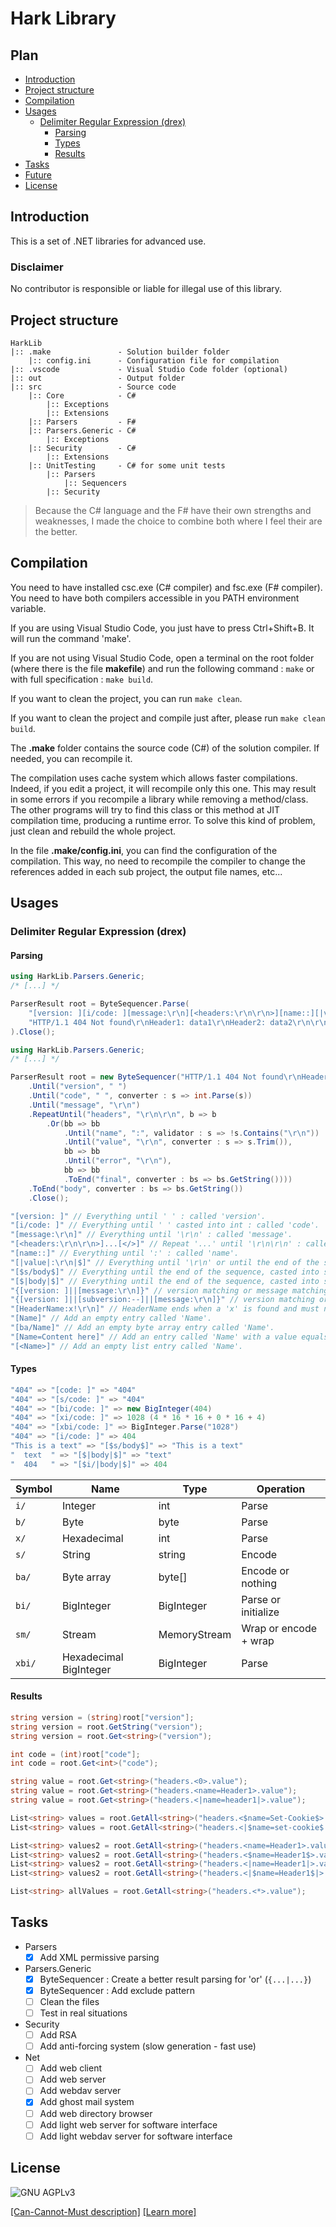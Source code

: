 # Hark Library

## Plan

- [Introduction](#introduction)
- [Project structure](#project-structure)
- [Compilation](#compilation)
- [Usages](#usages)
  - [Delimiter Regular Expression (drex)](#usages-drex)
    - [Parsing](#usages-drex-parsing)
    - [Types](#usages-drex-types)
    - [Results](#usages-drex-results)
- [Tasks](#tasks)
- [Future](#future)
- [License](#license)

## <a name="introduction"></a>Introduction

This is a set of .NET libraries for advanced use.

### Disclaimer

No contributor is responsible or liable for illegal use of
this library.

## <a name="project-structure"></a>Project structure

```
HarkLib
|:: .make               - Solution builder folder
    |:: config.ini      - Configuration file for compilation
|:: .vscode             - Visual Studio Code folder (optional)
|:: out                 - Output folder
|:: src                 - Source code
    |:: Core            - C#
        |:: Exceptions
        |:: Extensions
    |:: Parsers         - F#
    |:: Parsers.Generic - C#
        |:: Exceptions
    |:: Security        - C#
        |:: Extensions
    |:: UnitTesting     - C# for some unit tests
        |:: Parsers
            |:: Sequencers
        |:: Security
```

> Because the C# language and the F# have their own strengths
and weaknesses, I made the choice to combine both where I
feel their are the better.

## <a name="compilation"></a>Compilation

You need to have installed csc.exe (C# compiler) and fsc.exe
(F# compiler). You need to have both compilers accessible in
you PATH environment variable.

If you are using Visual Studio Code, you just have to press
Ctrl+Shift+B. It will run the command 'make'.

If you are not using Visual Studio Code, open a terminal on
the root folder (where there is the file **makefile**) and run
the following command : ` make ` or with full specification :
` make build `.

If you want to clean the project, you can run ` make clean `.

If you want to clean the project and compile just after, please
run ` make clean build `.

The **.make** folder contains the source code (C#) of the solution
compiler. If needed, you can recompile it.

The compilation uses cache system which allows faster compilations.
Indeed, if you edit a project, it will recompile only this one.
This may result in some errors if you recompile a library while
removing a method/class. The other programs will try to find this
class or this method at JIT compilation time, producing a runtime
error. To solve this kind of problem, just clean and rebuild the whole
project.

In the file **.make/config.ini**, you can find the configuration of
the compilation. This way, no need to recompile the compiler to
change the references added in each sub project, the output file
names, etc...

## <a name="usages"></a>Usages

### <a name="usages-drex"></a>Delimiter Regular Expression (drex)

#### <a name="usages-drex-parsing"></a>Parsing

```csharp
using HarkLib.Parsers.Generic;
/* [...] */

ParserResult root = ByteSequencer.Parse(
    "[version: ][i/code: ][message:\r\n][<headers:\r\n\r\n>][name::][|value|:\r\n|$][</>][$s/body$]",
    "HTTP/1.1 404 Not found\r\nHeader1: data1\r\nHeader2: data2\r\n\r\nHello! This is the body!"
).Close();
```

```csharp
using HarkLib.Parsers.Generic;
/* [...] */

ParserResult root = new ByteSequencer("HTTP/1.1 404 Not found\r\nHeader1: data1\r\nErrorHeader\r\nSet-Cookie: a=1\r\nSet-Cookie: b=2\r\nHeader2: data2\r\nErrorHeaderFinal\r\n\r\nHello! This is the body!")
    .Until("version", " ")
    .Until("code", " ", converter : s => int.Parse(s))
    .Until("message", "\r\n")
    .RepeatUntil("headers", "\r\n\r\n", b => b
        .Or(bb => bb
            .Until("name", ":", validator : s => !s.Contains("\r\n"))
            .Until("value", "\r\n", converter : s => s.Trim()),
            bb => bb
            .Until("error", "\r\n"),
            bb => bb
            .ToEnd("final", converter : bs => bs.GetString())))
    .ToEnd("body", converter : bs => bs.GetString())
    .Close();
```

```csharp
"[version: ]" // Everything until ' ' : called 'version'.
"[i/code: ]" // Everything until ' ' casted into int : called 'code'.
"[message:\r\n]" // Everything until '\r\n' : called 'message'.
"[<headers:\r\n\r\n>]...[</>]" // Repeat '...' until '\r\n\r\n' : called headers.
"[name::]" // Everything until ':' : called 'name'.
"[|value|:\r\n|$]" // Everything until '\r\n' or until the end of the sequence, then trimmed : called 'value'.
"[$s/body$]" // Everything until the end of the sequence, casted into string : called 'body'.
"[$|body|$]" // Everything until the end of the sequence, casted into string and trimmed : called 'body'.
"{[version: ]||[message:\r\n]}" // version matching or message matching.
"{[version: ]||[subversion:--]||[message:\r\n]}" // version matching or subversion matching or message matching.
"[HeaderName:x!\r\n]" // HeaderName ends when a 'x' is found and must not contain '\r\n'.
"[Name]" // Add an empty entry called 'Name'.
"[ba/Name]" // Add an empty byte array entry called 'Name'.
"[Name=Content here]" // Add an entry called 'Name' with a value equals to 'Content here'.
"[<Name>]" // Add an empty list entry called 'Name'.
```

#### <a name="usages-drex-types"></a>Types

```csharp
"404" => "[code: ]" => "404"
"404" => "[s/code: ]" => "404"
"404" => "[bi/code: ]" => new BigInteger(404)
"404" => "[xi/code: ]" => 1028 (4 * 16 * 16 + 0 * 16 + 4)
"404" => "[xbi/code: ]" => BigInteger.Parse("1028")
"404" => "[i/code: ]" => 404
"This is a text" => "[$s/body$]" => "This is a text"
"  text  " => "[$|body|$]" => "text"
"  404   " => "[$i/|body|$]" => 404
```

| Symbol | Name | Type | Operation |
| --- | --- | --- | --- |
| `i/` | Integer | int | Parse |
| `b/` | Byte | byte | Parse |
| `x/` | Hexadecimal | int | Parse |
| `s/` | String | string | Encode |
| `ba/` | Byte array | byte[] | Encode or nothing |
| `bi/` | BigInteger | BigInteger | Parse or initialize |
| `sm/` | Stream | MemoryStream | Wrap or encode + wrap |
| `xbi/` | Hexadecimal BigInteger | BigInteger | Parse |

#### <a name="usages-drex-results"></a>Results

```csharp
string version = (string)root["version"];
string version = root.GetString("version");
string version = root.Get<string>("version");

int code = (int)root["code"];
int code = root.Get<int>("code");

string value = root.Get<string>("headers.<0>.value");
string value = root.Get<string>("headers.<name=Header1>.value");
string value = root.Get<string>("headers.<|name=header1|>.value");

List<string> values = root.GetAll<string>("headers.<$name=Set-Cookie$>.value");
List<string> values = root.GetAll<string>("headers.<|$name=set-cookie$|>.value");

List<string> values2 = root.GetAll<string>("headers.<name=Header1>.value");
List<string> values2 = root.GetAll<string>("headers.<$name=Header1$>.value");
List<string> values2 = root.GetAll<string>("headers.<|name=Header1|>.value");
List<string> values2 = root.GetAll<string>("headers.<|$name=Header1$|>.value");

List<string> allValues = root.GetAll<string>("headers.<*>.value");
```

## <a name="tasks"></a>Tasks

- Parsers
  - [X] Add XML permissive parsing
- Parsers.Generic
  - [X] ByteSequencer : Create a better result parsing for 'or' (`{...|...}`)
  - [X] ByteSequencer : Add exclude pattern
  - [ ] Clean the files
  - [ ] Test in real situations
- Security
  - [ ] Add RSA
  - [ ] Add anti-forcing system (slow generation - fast use)
- Net
  - [ ] Add web client
  - [ ] Add web server
  - [ ] Add webdav server
  - [X] Add ghost mail system
  - [ ] Add web directory browser
  - [ ] Add light web server for software interface
  - [ ] Add light webdav server for software interface

## <a name="license"></a>License

![GNU AGPLv3](https://www.gnu.org/graphics/agplv3-155x51.png)

[[Can-Cannot-Must description]](https://www.tldrlegal.com/l/agpl3)
[[Learn more]](http://www.gnu.org/licenses/agpl-3.0.html)
